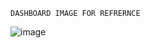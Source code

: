 ```
DASHBOARD IMAGE FOR REFRERNCE

```


![image](https://github.com/user-attachments/assets/72308a91-ef6c-4b95-b464-6d3b3165c8b6)
